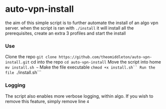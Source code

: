 # auto-vpn-install
the aim of this simple script is to further automate the install of an algo vpn server.
when the script is ran with  ```./install``` it will install all the prerequisites, create an extra 3 profiles and start the install 

### Use
Clone the repo ```git clone https://github.com/theomiddleton/auto-vpn-install.git```
cd into the repo ```cd auto-vpn-install```
Move the script into home ```mv install.sh ~```
Make the file executable  ```chmod +x install.sh``
Run the file ```./install.sh```

### Logging
The script also enables more verbose logging, within algo. 
If you wish to remove this feature, simply remove line ```4```
